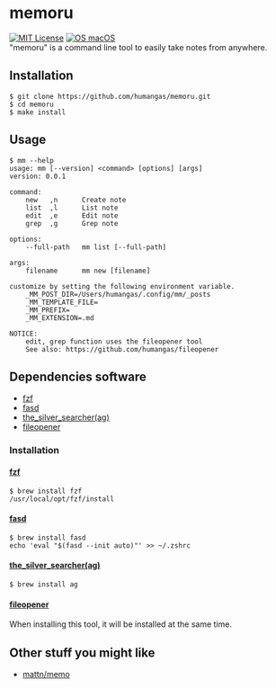 # memoru
[![MIT License](http://img.shields.io/badge/license-MIT-blue.svg?style=flat)](LICENSE)
[![OS macOS](https://img.shields.io/badge/OS-macOS-blue.svg)](OS)  
"memoru" is a command line tool to easily take notes from anywhere.


## Installation
```
$ git clone https://github.com/humangas/memoru.git
$ cd memoru
$ make install
```


## Usage
```
$ mm --help
usage: mm [--version] <command> [options] [args]
version: 0.0.1

command:
    new   ,n      Create note
    list  ,l      List note
    edit  ,e      Edit note
    grep  ,g      Grep note

options:
    --full-path   mm list [--full-path]

args:
    filename      mm new [filename]

customize by setting the following environment variable.
    _MM_POST_DIR=/Users/humangas/.config/mm/_posts
    _MM_TEMPLATE_FILE=
    _MM_PREFIX=
    _MM_EXTENSION=.md

NOTICE:
    edit, grep function uses the fileopener tool
    See also: https://github.com/humangas/fileopener
```


## Dependencies software
- [fzf](https://github.com/junegunn/fzf)
- [fasd](https://github.com/clvv/fasd)
- [the_silver_searcher(ag)](https://github.com/ggreer/the_silver_searcher)
- [fileopener](https://github.com/humangas/fileopener)

### Installation
#### [fzf](https://github.com/junegunn/fzf#using-homebrew)
```
$ brew install fzf
/usr/local/opt/fzf/install
```

#### [fasd](https://github.com/clvv/fasd#install)
```
$ brew install fasd
echo 'eval "$(fasd --init auto)"' >> ~/.zshrc
```

#### [the_silver_searcher(ag)](https://github.com/ggreer/the_silver_searcher#macos)
```
$ brew install ag
```

#### [fileopener](https://github.com/humangas/fileopener#installation)
When installing this tool, it will be installed at the same time.


## Other stuff you might like
- [mattn/memo](https://github.com/mattn/memo)
